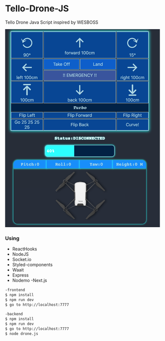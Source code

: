 # Tello-Drone-JS
Tello Drone Java Script inspired by WESBOSS


![](https://github.com/YKalashnikov/Tello-Drone-JS/blob/master/screenShot.png)

### Using
- ReactHooks
- NodeJS
- Socket.io
- Styled-components
- Waait
- Express
- Nodemo
-Next.js

```shell
-frontend
$ npm install
$ npm run dev
$ go to http://localhost:7777
```

```shell
-backend
$ npm install
$ npm run dev
$ go to http://localhost:7777
$ node drone.js
```

